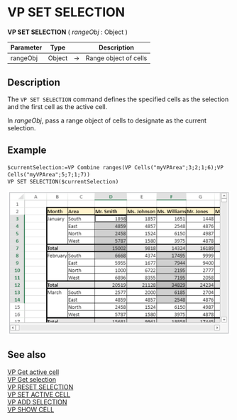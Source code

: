 # VP SET SELECTION


**VP SET SELECTION** ( *rangeObj* : Object  ) 



|Parameter|Type||Description|
|---|---|---|---|
|rangeObj |Object|->|Range object of cells|

## Description

The `VP SET SELECTION` command defines the specified cells as the selection and the first cell as the active cell.

In *rangeObj*, pass a range object of cells to designate as the current selection.

## Example

```4d
$currentSelection:=VP Combine ranges(VP Cells("myVPArea";3;2;1;6);VP Cells("myVPArea";5;7;1;7))
VP SET SELECTION($currentSelection)
```

![](../images/cmd_vpSetSelection.PNG)

## See also

[VP Get active cell](VP%20Get%20active%20cell.md)<br/>
[VP Get selection](VP%20Get%20selection.md)<br/>
[VP RESET SELECTION](VP%20RESET%20SELECTION.md)<br/>
[VP SET ACTIVE CELL](VP%20SET%20ACTIVE%20CELL.md)<br/>
[VP ADD SELECTION](vp-add-selection)<br/>
[VP SHOW CELL](VP%20SHOW%20CELL.md)
